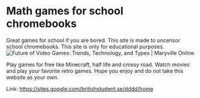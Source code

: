 # Math games for school chromebooks
Great games for school if you are bored. This site is made to uncensor school chromebooks. This site is only for educational purposes.
<img src="https://online.maryville.edu/wp-content/uploads/sites/97/2021/03/MVU-BFADM-2020-Q4-Skyscraper-Future-of-Video-Games-Trends-Technology-Types-header-v2.jpg" alt="Future of Video Games: Trends, Technology, and Types | Maryville Online"/>

Play games for free like Minecraft, half life and crossy road. 
Watch movies and play your favorite retro games.
Hope you enjoy and do not take this website as your own. 

Link: https://sites.google.com/britishstudent.se/dddd/home
